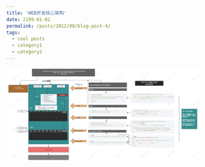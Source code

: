 ```yaml
---
title: 'WEB开发核心架构'
date: 2199-01-01
permalink: /posts/2012/08/blog-post-4/
tags:
  - cool posts
  - category1
  - category2
---
```


![WEB开发架构](https://github.com/beifengisnil/beifengisnil.github.io/blob/master/images/web%E5%BC%80%E5%8F%91%E6%A0%B8%E5%BF%83%E6%8A%80%E6%9C%AF1.png)


